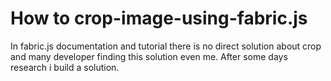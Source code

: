 # How to crop-image-using-fabric.js

In fabric.js documentation and tutorial there is no direct solution about crop and many developer finding this solution even me. After some days research i build a solution.

